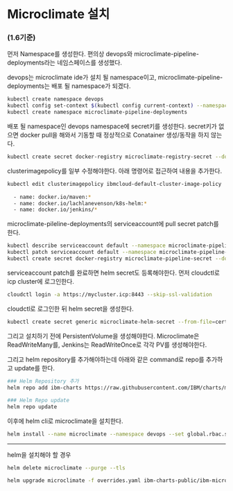 # Microclimate 설치 
### (1.6기준)
먼저 Namespace를 생성한다.
편의상 devops와 microclimate-pipeline-deployments라는 네임스페이스를 생성했다.

devops는 microclimate ide가 설치 될 namespace이고, microclimate-pipeline-deployments는 배포 될 namespace가 되겠다.
``` bash
kubectl create namespace devops
kubectl config set-context $(kubectl config current-context) --namespace=devops
kubectl create namespace microclimate-pipeline-deployments
```

배포 될 namespace인 devops namespace에 secret키를 생성한다.
secret키가 없으면 docker pull을 해와서 기동할 때 정상적으로 Conatainer 생성/동작을 하지 않는다.

``` bash
kubectl create secret docker-registry microclimate-registry-secret --docker-server=mycluster.icp:8500 --docker-username=admin --docker-password=admin --docker-email=null -n devops
```

clusterimagepolicy를 일부 수정해야한다. 아래 명령어로 접근하여 내용을 추가한다.
``` bash
kubectl edit clusterimagepolicy ibmcloud-default-cluster-image-policy
 
  - name: docker.io/maven:*
  - name: docker.io/lachlanevenson/k8s-helm:*
  - name: docker.io/jenkins/*
```

microclimate-pileline-deployments의 serviceaccount에 pull secret patch를 한다.
``` bash
kubectl describe serviceaccount default --namespace microclimate-pipeline-deployments
kubectl patch serviceaccount default --namespace microclimate-pipeline-deployments -p '{"imagePullSecrets": [{"name": "microclimate-pipeline-secret"}]}'
kubectl create secret docker-registry microclimate-pipeline-secret --docker-server=mycluster.icp:8500 --docker-username=admin --docker-password=admin --docker-email=null --namespace=microclimate-pipeline-deployments
```

serviceaccount patch를 완료하면 helm secret도 등록해야한다. 먼저 cloudctl로 icp cluster에 로그인한다.
``` bash
cloudctl login -a https://mycluster.icp:8443 --skip-ssl-validation
```

cloudctl로 로그인한 뒤 helm secret을 생성한다.
``` bash
kubectl create secret generic microclimate-helm-secret --from-file=cert.pem=/root/.helm/cert.pem --from-file=ca.pem=/root/.helm/ca.pem --from-file=key.pem=/root/.helm/key.pem
```

그리고 설치하기 전에 PersistentVolume을 생성해야한다.
Microclimate은 ReadWriteMany를, Jenkins는 ReadWriteOnce로 각각 PV를 생성해야한다.

그리고 helm repository를 추가해야하는데 아래와 같은 command로 repo를 추가하고 update를 한다.
``` bash
### Helm Repository 추가
helm repo add ibm-charts https://raw.githubusercontent.com/IBM/charts/master/repo/stable/
 
### Helm Repo update
helm repo update
```

이후에 helm cli로 microclimate을 설치한다.
``` bash
helm install --name microclimate --namespace devops --set global.rbac.serviceAccountName=micro-sa,jenkins.rbac.serviceAccountName=pipeline-sa,hostName=microclimate.<proxy-ip>.nip.io,jenkins.Master.HostName=jenkins.<proxy-ip>.nip.io,persistence.useDynamicProvisioning=false,jenkins.Pipeline.Registry.Url=mycluster.icp:8500 ibm-charts/ibm-microclimate --tls
```

----
helm을 설치해야 할 경우
``` bash
helm delete microclimate --purge --tls
```

``` bash
helm upgrade microclimate -f overrides.yaml ibm-charts-public/ibm-microclimate --reuse-values --tls
```
